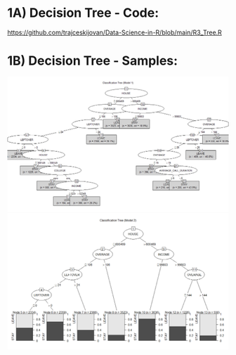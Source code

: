 # 1A) Decision Tree - Code:
https://github.com/trajceskijovan/Data-Science-in-R/blob/main/R3_Tree.R

# 1B) Decision Tree - Samples:
![](samples/Tree1.png)
![](samples/Tree2.png)

